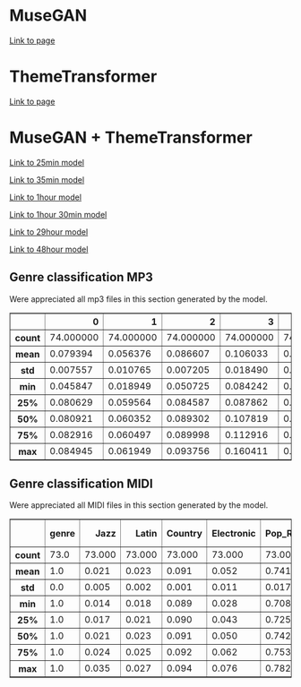 # MuseGAN
[Link to page](https://polisika.github.io/generate_music_analysis/musegan.html)

# ThemeTransformer

[Link to page](https://polisika.github.io/generate_music_analysis/themetransformer.html)

# MuseGAN + ThemeTransformer

[Link to 25min model](https://polisika.github.io/generate_music_analysis/25min.html)

[Link to 35min model](https://polisika.github.io/generate_music_analysis/35min.html)

[Link to 1hour model](https://polisika.github.io/generate_music_analysis/1hour.html)

[Link to 1hour 30min model](https://polisika.github.io/generate_music_analysis/1hour30min.html)

[Link to 29hour model](https://polisika.github.io/generate_music_analysis/29hour.html)

[Link to 48hour model](https://polisika.github.io/generate_music_analysis/48hour.html)

## Genre classification MP3
Were appreciated all mp3 files in this section generated by the model.
<table border="1" class="dataframe">
  <thead>
    <tr style="text-align: right;">
      <th></th>
      <th>0</th>
      <th>1</th>
      <th>2</th>
      <th>3</th>
      <th>4</th>
      <th>5</th>
      <th>6</th>
      <th>7</th>
      <th>8</th>
      <th>9</th>
    </tr>
  </thead>
  <tbody>
    <tr>
      <th>count</th>
      <td>74.000000</td>
      <td>74.000000</td>
      <td>74.000000</td>
      <td>74.000000</td>
      <td>74.000000</td>
      <td>74.000000</td>
      <td>74.000000</td>
      <td>74.000000</td>
      <td>74.000000</td>
      <td>74.000000</td>
    </tr>
    <tr>
      <th>mean</th>
      <td>0.079394</td>
      <td>0.056376</td>
      <td>0.086607</td>
      <td>0.106033</td>
      <td>0.038871</td>
      <td>0.211687</td>
      <td>0.025089</td>
      <td>0.157915</td>
      <td>0.044778</td>
      <td>0.193249</td>
    </tr>
    <tr>
      <th>std</th>
      <td>0.007557</td>
      <td>0.010765</td>
      <td>0.007205</td>
      <td>0.018490</td>
      <td>0.015281</td>
      <td>0.043012</td>
      <td>0.002388</td>
      <td>0.013444</td>
      <td>0.003720</td>
      <td>0.025117</td>
    </tr>
    <tr>
      <th>min</th>
      <td>0.045847</td>
      <td>0.018949</td>
      <td>0.050725</td>
      <td>0.084242</td>
      <td>0.030022</td>
      <td>0.055175</td>
      <td>0.023000</td>
      <td>0.149254</td>
      <td>0.041883</td>
      <td>0.176013</td>
    </tr>
    <tr>
      <th>25%</th>
      <td>0.080629</td>
      <td>0.059564</td>
      <td>0.084587</td>
      <td>0.087862</td>
      <td>0.032041</td>
      <td>0.210066</td>
      <td>0.024191</td>
      <td>0.152969</td>
      <td>0.042679</td>
      <td>0.178322</td>
    </tr>
    <tr>
      <th>50%</th>
      <td>0.080921</td>
      <td>0.060352</td>
      <td>0.089302</td>
      <td>0.107819</td>
      <td>0.035004</td>
      <td>0.213499</td>
      <td>0.024963</td>
      <td>0.155335</td>
      <td>0.043622</td>
      <td>0.190629</td>
    </tr>
    <tr>
      <th>75%</th>
      <td>0.082916</td>
      <td>0.060497</td>
      <td>0.089998</td>
      <td>0.112916</td>
      <td>0.039682</td>
      <td>0.245421</td>
      <td>0.025173</td>
      <td>0.156186</td>
      <td>0.046059</td>
      <td>0.190629</td>
    </tr>
    <tr>
      <th>max</th>
      <td>0.084945</td>
      <td>0.061949</td>
      <td>0.093756</td>
      <td>0.160411</td>
      <td>0.144570</td>
      <td>0.248648</td>
      <td>0.039909</td>
      <td>0.246173</td>
      <td>0.063633</td>
      <td>0.307763</td>
    </tr>
  </tbody>
</table>

## Genre classification MIDI
Were appreciated all MIDI files in this section generated by the model.
<table border="1" class="dataframe">
  <thead>
    <tr style="text-align: right;">
      <th></th>
      <th>genre</th>
      <th>Jazz</th>
      <th>Latin</th>
      <th>Country</th>
      <th>Electronic</th>
      <th>Pop_Rock</th>
      <th>Vocal</th>
      <th>New Age</th>
      <th>International</th>
      <th>RnB</th>
      <th>Rap</th>
      <th>Reggae</th>
      <th>Blues</th>
      <th>Folk</th>
    </tr>
  </thead>
  <tbody>
    <tr>
      <th>count</th>
      <td>73.0</td>
      <td>73.000</td>
      <td>73.000</td>
      <td>73.000</td>
      <td>73.000</td>
      <td>73.000</td>
      <td>73.000</td>
      <td>73.000</td>
      <td>73.000</td>
      <td>73.000</td>
      <td>73.000</td>
      <td>73.000</td>
      <td>73.000</td>
      <td>73.000</td>
    </tr>
    <tr>
      <th>mean</th>
      <td>1.0</td>
      <td>0.021</td>
      <td>0.023</td>
      <td>0.091</td>
      <td>0.052</td>
      <td>0.741</td>
      <td>0.002</td>
      <td>0.017</td>
      <td>0.006</td>
      <td>0.028</td>
      <td>0.007</td>
      <td>0.005</td>
      <td>0.003</td>
      <td>0.005</td>
    </tr>
    <tr>
      <th>std</th>
      <td>0.0</td>
      <td>0.005</td>
      <td>0.002</td>
      <td>0.001</td>
      <td>0.011</td>
      <td>0.017</td>
      <td>0.000</td>
      <td>0.002</td>
      <td>0.000</td>
      <td>0.003</td>
      <td>0.000</td>
      <td>0.000</td>
      <td>0.000</td>
      <td>0.001</td>
    </tr>
    <tr>
      <th>min</th>
      <td>1.0</td>
      <td>0.014</td>
      <td>0.018</td>
      <td>0.089</td>
      <td>0.028</td>
      <td>0.708</td>
      <td>0.002</td>
      <td>0.013</td>
      <td>0.006</td>
      <td>0.020</td>
      <td>0.006</td>
      <td>0.005</td>
      <td>0.002</td>
      <td>0.004</td>
    </tr>
    <tr>
      <th>25%</th>
      <td>1.0</td>
      <td>0.017</td>
      <td>0.021</td>
      <td>0.090</td>
      <td>0.043</td>
      <td>0.725</td>
      <td>0.002</td>
      <td>0.015</td>
      <td>0.006</td>
      <td>0.025</td>
      <td>0.006</td>
      <td>0.005</td>
      <td>0.002</td>
      <td>0.004</td>
    </tr>
    <tr>
      <th>50%</th>
      <td>1.0</td>
      <td>0.021</td>
      <td>0.023</td>
      <td>0.091</td>
      <td>0.050</td>
      <td>0.742</td>
      <td>0.002</td>
      <td>0.017</td>
      <td>0.006</td>
      <td>0.027</td>
      <td>0.007</td>
      <td>0.005</td>
      <td>0.003</td>
      <td>0.005</td>
    </tr>
    <tr>
      <th>75%</th>
      <td>1.0</td>
      <td>0.024</td>
      <td>0.025</td>
      <td>0.092</td>
      <td>0.062</td>
      <td>0.753</td>
      <td>0.002</td>
      <td>0.018</td>
      <td>0.006</td>
      <td>0.031</td>
      <td>0.007</td>
      <td>0.005</td>
      <td>0.003</td>
      <td>0.005</td>
    </tr>
    <tr>
      <th>max</th>
      <td>1.0</td>
      <td>0.035</td>
      <td>0.027</td>
      <td>0.094</td>
      <td>0.076</td>
      <td>0.782</td>
      <td>0.002</td>
      <td>0.023</td>
      <td>0.007</td>
      <td>0.034</td>
      <td>0.008</td>
      <td>0.005</td>
      <td>0.004</td>
      <td>0.007</td>
    </tr>
  </tbody>
</table>
